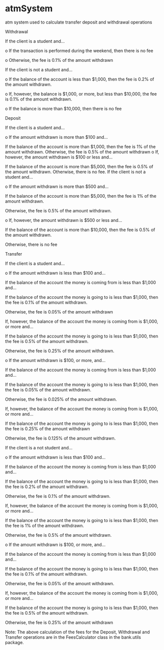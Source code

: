 # atmSystem
atm system used to calculate transfer deposit and withdrawal operations 

Withdrawal

If the client is a student and…

o If the transaction is performed during the weekend, then there is no fee

o Otherwise, the fee is 0.1% of the amount withdrawn

If the client is not a student and…

o If the balance of the account is less than $1,000, then the fee is 0.2% of the amount withdrawn.

o If, however, the balance is $1,000, or more, but less than $10,000, the fee is 0.1% of the amount withdrawn.

o If the balance is more than $10,000, then there is no fee

Deposit

If the client is a student and…

o If the amount withdrawn is more than $100 and…

If the balance of the account is more than $1,000, then the fee is 1% of the amount withdrawn.
Otherwise, the fee is 0.5% of the amount withdrawn
o If, however, the amount withdrawn is $100 or less and…

If the balance of the account is more than $5,000, then the fee is 0.5% of the amount withdrawn.
Otherwise, there is no fee.
If the client is not a student and…

o If the amount withdrawn is more than $500 and…

If the balance of the account is more than $5,000, then the fee is 1% of the amount withdrawn.

Otherwise, the fee is 0.5% of the amount withdrawn.

o If, however, the amount withdrawn is $500 or less and…

If the balance of the account is more than $10,000, then the fee is 0.5% of the amount withdrawn.

Otherwise, there is no fee

Transfer

If the client is a student and…

o If the amount withdrawn is less than $100 and…

If the balance of the account the money is coming from is less than $1,000 and…

If the balance of the account the money is going to is less than $1,000, then the fee is 0.1% of the amount withdrawn.

Otherwise, the fee is 0.05% of the amount withdrawn

If, however, the balance of the account the money is coming from is $1,000, or more and…

If the balance of the account the money is going to is less than $1,000, then the fee is 0.5% of the amount withdrawn.

Otherwise, the fee is 0.25% of the amount withdrawn.

o If the amount withdrawn is $100, or more, and…

If the balance of the account the money is coming from is less than $1,000 and…

If the balance of the account the money is going to is less than $1,000, then the fee is 0.05% of the amount withdrawn.

Otherwise, the fee is 0.025% of the amount withdrawn.

If, however, the balance of the account the money is coming from is $1,000, or more and…

If the balance of the account the money is going to is less than $1,000, then the fee is 0.25% of the amount withdrawn

Otherwise, the fee is 0.125% of the amount withdrawn.

If the client is a not student and…

o If the amount withdrawn is less than $100 and…

If the balance of the account the money is coming from is less than $1,000 and…

If the balance of the account the money is going to is less than $1,000, then the fee is 0.2% of the amount withdrawn.

Otherwise, the fee is 0.1% of the amount withdrawn.

If, however, the balance of the account the money is coming from is $1,000, or more and…

If the balance of the account the money is going to is less than $1,000, then the fee is 1% of the amount withdrawn.

Otherwise, the fee is 0.5% of the amount withdrawn.

o If the amount withdrawn is $100, or more, and…

If the balance of the account the money is coming from is less than $1,000 and…

If the balance of the account the money is going to is less than $1,000, then the fee is 0.1% of the amount withdrawn.

Otherwise, the fee is 0.05% of the amount withdrawn.

If, however, the balance of the account the money is coming from is $1,000, or more and…

If the balance of the account the money is going to is less than $1,000, then the fee is 0.5% of the amount withdrawn.

Otherwise, the fee is 0.25% of the amount withdrawn

Note: The above calculation of the fees for the Deposit, Withdrawal and Transfer operations are in the
FeesCalculator class in the bank.utils package. 

